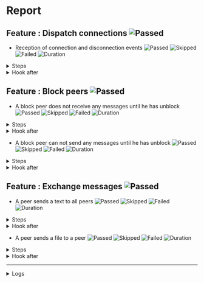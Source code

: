 # Report

## Feature : Dispatch connections ![Passed](https://img.shields.io/badge/Passed-green)

- Reception of connection and disconnection events ![Passed](https://img.shields.io/badge/18-Passed-green) ![Skipped](https://img.shields.io/badge/0-Skipped-yellow) ![Failed](https://img.shields.io/badge/0-Failed-red) ![Duration](https://img.shields.io/badge/7s-557ms-blue)

<details>
<summary>Steps</summary>

  - the following peers are started (line 4) ![Passed](https://img.shields.io/badge/Passed-green) ![Duration](https://img.shields.io/badge/3s-772ms-blue)
  - the peer "P1" connects to "P0" (line 10) ![Passed](https://img.shields.io/badge/Passed-green) ![Duration](https://img.shields.io/badge/0s-67ms-blue)
  - the peer "P0" receives (line 11) ![Passed](https://img.shields.io/badge/Passed-green) ![Duration](https://img.shields.io/badge/0s-2ms-blue)
  - the peer "P1" receives (line 14) ![Passed](https://img.shields.io/badge/Passed-green) ![Duration](https://img.shields.io/badge/0s-14ms-blue)
  - the peer "P2" connects to "P0" (line 17) ![Passed](https://img.shields.io/badge/Passed-green) ![Duration](https://img.shields.io/badge/0s-82ms-blue)
  - the peer "P0" receives (line 18) ![Passed](https://img.shields.io/badge/Passed-green) ![Duration](https://img.shields.io/badge/0s-18ms-blue)
  - the peer "P1" receives (line 21) ![Passed](https://img.shields.io/badge/Passed-green) ![Duration](https://img.shields.io/badge/0s-2ms-blue)
  - the peer "P2" receives (line 24) ![Passed](https://img.shields.io/badge/Passed-green) ![Duration](https://img.shields.io/badge/0s-38ms-blue)
  - the peer "P3" connects to "P0" (line 28) ![Passed](https://img.shields.io/badge/Passed-green) ![Duration](https://img.shields.io/badge/0s-20ms-blue)
  - the peer "P0" receives (line 29) ![Passed](https://img.shields.io/badge/Passed-green) ![Duration](https://img.shields.io/badge/0s-17ms-blue)
  - the peer "P1" receives (line 32) ![Passed](https://img.shields.io/badge/Passed-green) ![Duration](https://img.shields.io/badge/0s-13ms-blue)
  - the peer "P2" receives (line 35) ![Passed](https://img.shields.io/badge/Passed-green) ![Duration](https://img.shields.io/badge/2s-418ms-blue)
  - the peer "P3" receives (line 38) ![Passed](https://img.shields.io/badge/Passed-green) ![Duration](https://img.shields.io/badge/0s-423ms-blue)
  - the peer "P2" disconnects (line 43) ![Passed](https://img.shields.io/badge/Passed-green) ![Duration](https://img.shields.io/badge/0s-12ms-blue)
  - the peer "P0" receives (line 44) ![Passed](https://img.shields.io/badge/Passed-green) ![Duration](https://img.shields.io/badge/0s-9ms-blue)
  - the peer "P1" receives (line 47) ![Passed](https://img.shields.io/badge/Passed-green) ![Duration](https://img.shields.io/badge/0s-21ms-blue)
  - the peer "P3" receives (line 50) ![Passed](https://img.shields.io/badge/Passed-green) ![Duration](https://img.shields.io/badge/0s-308ms-blue)
  - the peer "P2" receives (line 53) ![Passed](https://img.shields.io/badge/Passed-green) ![Duration](https://img.shields.io/badge/0s-312ms-blue)
</details>



<details>
<summary>Hook after</summary>

- ![Passed](https://img.shields.io/badge/Passed-green) ![Duration](https://img.shields.io/badge/0s-427ms-blue)
</details>



## Feature : Block peers ![Passed](https://img.shields.io/badge/Passed-green)

- A block peer does not receive any messages until he has unblock ![Passed](https://img.shields.io/badge/17-Passed-green) ![Skipped](https://img.shields.io/badge/0-Skipped-yellow) ![Failed](https://img.shields.io/badge/0-Failed-red) ![Duration](https://img.shields.io/badge/7s-243ms-blue)

<details>
<summary>Steps</summary>

  - the following peers are started (line 4) ![Passed](https://img.shields.io/badge/Passed-green) ![Duration](https://img.shields.io/badge/3s-769ms-blue)
  - the peer "P1" connects to "P0" (line 9) ![Passed](https://img.shields.io/badge/Passed-green) ![Duration](https://img.shields.io/badge/0s-64ms-blue)
  - the peer "P1" receives (line 10) ![Passed](https://img.shields.io/badge/Passed-green) ![Duration](https://img.shields.io/badge/0s-5ms-blue)
  - the peer "P0" receives (line 13) ![Passed](https://img.shields.io/badge/Passed-green) ![Duration](https://img.shields.io/badge/0s-12ms-blue)
  - the peer "P2" connects to "P0" (line 16) ![Passed](https://img.shields.io/badge/Passed-green) ![Duration](https://img.shields.io/badge/0s-28ms-blue)
  - the peer "P1" receives (line 17) ![Passed](https://img.shields.io/badge/Passed-green) ![Duration](https://img.shields.io/badge/0s-57ms-blue)
  - the peer "P0" receives (line 20) ![Passed](https://img.shields.io/badge/Passed-green) ![Duration](https://img.shields.io/badge/0s-19ms-blue)
  - the peer "P2" receives (line 23) ![Passed](https://img.shields.io/badge/Passed-green) ![Duration](https://img.shields.io/badge/0s-35ms-blue)
  - the peer "P1" blocks the peer "P2" (line 27) ![Passed](https://img.shields.io/badge/Passed-green) ![Duration](https://img.shields.io/badge/0s-23ms-blue)
  - the peer "P2" receives (line 28) ![Passed](https://img.shields.io/badge/Passed-green) ![Duration](https://img.shields.io/badge/0s-18ms-blue)
  - the peer "P1" sends "I am a peer" to "all" (line 31) ![Passed](https://img.shields.io/badge/Passed-green) ![Duration](https://img.shields.io/badge/0s-9ms-blue)
  - the peer "P0" receives (line 32) ![Passed](https://img.shields.io/badge/Passed-green) ![Duration](https://img.shields.io/badge/1s-421ms-blue)
  - the peer "P2" does not receives (line 35) ![Passed](https://img.shields.io/badge/Passed-green) ![Duration](https://img.shields.io/badge/1s-425ms-blue)
  - the peer "P1" unblocks the peer "P2" (line 38) ![Passed](https://img.shields.io/badge/Passed-green) ![Duration](https://img.shields.io/badge/0s-16ms-blue)
  - the peer "P2" receives (line 39) ![Passed](https://img.shields.io/badge/Passed-green) ![Duration](https://img.shields.io/badge/0s-3ms-blue)
  - the peer "P1" sends "Hello" to "all" (line 42) ![Passed](https://img.shields.io/badge/Passed-green) ![Duration](https://img.shields.io/badge/0s-22ms-blue)
  - the peer "P2" receives (line 43) ![Passed](https://img.shields.io/badge/Passed-green) ![Duration](https://img.shields.io/badge/0s-309ms-blue)
</details>



<details>
<summary>Hook after</summary>

- ![Passed](https://img.shields.io/badge/Passed-green) ![Duration](https://img.shields.io/badge/0s-728ms-blue)
</details>


- A block peer can not send any messages until he has unblock ![Passed](https://img.shields.io/badge/17-Passed-green) ![Skipped](https://img.shields.io/badge/0-Skipped-yellow) ![Failed](https://img.shields.io/badge/0-Failed-red) ![Duration](https://img.shields.io/badge/6s-932ms-blue)

<details>
<summary>Steps</summary>

  - the following peers are started (line 48) ![Passed](https://img.shields.io/badge/Passed-green) ![Duration](https://img.shields.io/badge/3s-767ms-blue)
  - the peer "P1" connects to "P0" (line 53) ![Passed](https://img.shields.io/badge/Passed-green) ![Duration](https://img.shields.io/badge/0s-30ms-blue)
  - the peer "P1" receives (line 54) ![Passed](https://img.shields.io/badge/Passed-green) ![Duration](https://img.shields.io/badge/0s-39ms-blue)
  - the peer "P0" receives (line 57) ![Passed](https://img.shields.io/badge/Passed-green) ![Duration](https://img.shields.io/badge/0s-1ms-blue)
  - the peer "P2" connects to "P0" (line 60) ![Passed](https://img.shields.io/badge/Passed-green) ![Duration](https://img.shields.io/badge/0s-14ms-blue)
  - the peer "P1" receives (line 61) ![Passed](https://img.shields.io/badge/Passed-green) ![Duration](https://img.shields.io/badge/0s-82ms-blue)
  - the peer "P0" receives (line 64) ![Passed](https://img.shields.io/badge/Passed-green) ![Duration](https://img.shields.io/badge/0s-19ms-blue)
  - the peer "P2" receives (line 67) ![Passed](https://img.shields.io/badge/Passed-green) ![Duration](https://img.shields.io/badge/0s-28ms-blue)
  - the peer "P2" blocks the peer "P1" (line 71) ![Passed](https://img.shields.io/badge/Passed-green) ![Duration](https://img.shields.io/badge/0s-30ms-blue)
  - the peer "P1" receives (line 72) ![Passed](https://img.shields.io/badge/Passed-green) ![Duration](https://img.shields.io/badge/0s-18ms-blue)
  - the peer "P1" sends "I am a peer" to "all" (line 75) ![Passed](https://img.shields.io/badge/Passed-green) ![Duration](https://img.shields.io/badge/0s-5ms-blue)
  - the peer "P0" receives (line 76) ![Passed](https://img.shields.io/badge/Passed-green) ![Duration](https://img.shields.io/badge/0s-424ms-blue)
  - the peer "P2" does not receives (line 79) ![Passed](https://img.shields.io/badge/Passed-green) ![Duration](https://img.shields.io/badge/2s-421ms-blue)
  - the peer "P2" unblocks the peer "P1" (line 82) ![Passed](https://img.shields.io/badge/Passed-green) ![Duration](https://img.shields.io/badge/0s-14ms-blue)
  - the peer "P1" receives (line 83) ![Passed](https://img.shields.io/badge/Passed-green) ![Duration](https://img.shields.io/badge/0s-10ms-blue)
  - the peer "P1" sends "Hello" to "all" (line 86) ![Passed](https://img.shields.io/badge/Passed-green) ![Duration](https://img.shields.io/badge/0s-3ms-blue)
  - the peer "P2" receives (line 87) ![Passed](https://img.shields.io/badge/Passed-green) ![Duration](https://img.shields.io/badge/0s-20ms-blue)
</details>



<details>
<summary>Hook after</summary>

- ![Passed](https://img.shields.io/badge/Passed-green) ![Duration](https://img.shields.io/badge/0s-617ms-blue)
</details>



## Feature : Exchange messages ![Passed](https://img.shields.io/badge/Passed-green)

- A peer sends a text to all peers ![Passed](https://img.shields.io/badge/13-Passed-green) ![Skipped](https://img.shields.io/badge/0-Skipped-yellow) ![Failed](https://img.shields.io/badge/0-Failed-red) ![Duration](https://img.shields.io/badge/6s-469ms-blue)

<details>
<summary>Steps</summary>

  - the following peers are started (line 4) ![Passed](https://img.shields.io/badge/Passed-green) ![Duration](https://img.shields.io/badge/3s-764ms-blue)
  - the peer "P1" connects to "P0" (line 10) ![Passed](https://img.shields.io/badge/Passed-green) ![Duration](https://img.shields.io/badge/0s-5ms-blue)
  - the peer "P0" receives (line 11) ![Passed](https://img.shields.io/badge/Passed-green) ![Duration](https://img.shields.io/badge/0s-66ms-blue)
  - the peer "P2" connects to "P0" (line 14) ![Passed](https://img.shields.io/badge/Passed-green) ![Duration](https://img.shields.io/badge/0s-1ms-blue)
  - the peer "P0" receives (line 15) ![Passed](https://img.shields.io/badge/Passed-green) ![Duration](https://img.shields.io/badge/0s-14ms-blue)
  - the peer "P3" connects to "P0" (line 18) ![Passed](https://img.shields.io/badge/Passed-green) ![Duration](https://img.shields.io/badge/0s-82ms-blue)
  - the peer "P0" receives (line 19) ![Passed](https://img.shields.io/badge/Passed-green) ![Duration](https://img.shields.io/badge/0s-18ms-blue)
  - the peer "P2" receives (line 22) ![Passed](https://img.shields.io/badge/Passed-green) ![Duration](https://img.shields.io/badge/0s-28ms-blue)
  - the peer "P3" receives (line 27) ![Passed](https://img.shields.io/badge/Passed-green) ![Duration](https://img.shields.io/badge/0s-30ms-blue)
  - the peer "P1" sends "Hello all" to "all" (line 32) ![Passed](https://img.shields.io/badge/Passed-green) ![Duration](https://img.shields.io/badge/0s-2ms-blue)
  - the peer "P0" receives (line 33) ![Passed](https://img.shields.io/badge/Passed-green) ![Duration](https://img.shields.io/badge/0s-21ms-blue)
  - the peer "P2" receives (line 36) ![Passed](https://img.shields.io/badge/Passed-green) ![Duration](https://img.shields.io/badge/0s-424ms-blue)
  - the peer "P3" receives (line 39) ![Passed](https://img.shields.io/badge/Passed-green) ![Duration](https://img.shields.io/badge/2s-9ms-blue)
</details>



<details>
<summary>Hook after</summary>

- ![Passed](https://img.shields.io/badge/Passed-green) ![Duration](https://img.shields.io/badge/0s-426ms-blue)
</details>


- A peer sends a file to a peer ![Passed](https://img.shields.io/badge/11-Passed-green) ![Skipped](https://img.shields.io/badge/0-Skipped-yellow) ![Failed](https://img.shields.io/badge/0-Failed-red) ![Duration](https://img.shields.io/badge/4s-45ms-blue)

<details>
<summary>Steps</summary>

  - the following peers are started (line 44) ![Passed](https://img.shields.io/badge/Passed-green) ![Duration](https://img.shields.io/badge/3s-766ms-blue)
  - the peer "P1" connects to "P0" (line 50) ![Passed](https://img.shields.io/badge/Passed-green) ![Duration](https://img.shields.io/badge/0s-63ms-blue)
  - the peer "P0" receives (line 51) ![Passed](https://img.shields.io/badge/Passed-green) ![Duration](https://img.shields.io/badge/0s-6ms-blue)
  - the peer "P2" connects to "P0" (line 54) ![Passed](https://img.shields.io/badge/Passed-green) ![Duration](https://img.shields.io/badge/0s-12ms-blue)
  - the peer "P0" receives (line 55) ![Passed](https://img.shields.io/badge/Passed-green) ![Duration](https://img.shields.io/badge/0s-83ms-blue)
  - the peer "P3" connects to "P0" (line 58) ![Passed](https://img.shields.io/badge/Passed-green) ![Duration](https://img.shields.io/badge/0s-2ms-blue)
  - the peer "P0" receives (line 59) ![Passed](https://img.shields.io/badge/Passed-green) ![Duration](https://img.shields.io/badge/0s-41ms-blue)
  - the peer "P2" receives (line 62) ![Passed](https://img.shields.io/badge/Passed-green) ![Duration](https://img.shields.io/badge/0s-16ms-blue)
  - the peer "P3" receives (line 67) ![Passed](https://img.shields.io/badge/Passed-green) ![Duration](https://img.shields.io/badge/0s-19ms-blue)
  - the peer "P2" sends "file:/tests/test.txt" to "P1" (line 72) ![Passed](https://img.shields.io/badge/Passed-green) ![Duration](https://img.shields.io/badge/0s-22ms-blue)
  - the peer "P1" receives (line 73) ![Passed](https://img.shields.io/badge/Passed-green) ![Duration](https://img.shields.io/badge/0s-10ms-blue)
</details>



<details>
<summary>Hook after</summary>

- ![Passed](https://img.shields.io/badge/Passed-green) ![Duration](https://img.shields.io/badge/2s-418ms-blue)
</details>


---


<details>
<summary>Logs</summary>

```
2023-10-09T09:00:10.407785Z  INFO rudp2plib::thread: Peer started on port 9000.    
2023-10-09T09:00:10.569859Z  INFO rudp2plib::thread: Peer started on port 9001.    
2023-10-09T09:00:10.747281Z  INFO rudp2plib::thread: Peer started on port 9002.    
2023-10-09T09:00:10.931237Z  INFO rudp2plib::thread: Peer started on port 9003.    
2023-10-09T09:00:11.115848Z  INFO rudp2plib::thread: Peer started on port 9100.    
2023-10-09T09:00:11.399397Z  INFO rudp2plib::thread: Peer started on port 9101.    
2023-10-09T09:00:11.612399Z  INFO rudp2plib::thread: Peer started on port 9102.    
2023-10-09T09:00:11.796101Z  INFO rudp2plib::thread: Peer started on port 9200.    
2023-10-09T09:00:11.981783Z  INFO rudp2plib::thread: Peer started on port 9201.    
2023-10-09T09:00:12.207391Z  INFO rudp2plib::thread: Peer started on port 9202.    
2023-10-09T09:00:12.464044Z  INFO rudp2plib::thread: Peer started on port 9300.    
2023-10-09T09:00:12.653091Z  INFO rudp2plib::thread: Peer started on port 9301.    
2023-10-09T09:00:12.825551Z  INFO rudp2plib::thread: Peer started on port 9302.    
2023-10-09T09:00:13.062719Z  INFO rudp2plib::thread: Peer started on port 9303.    
2023-10-09T09:00:13.411880Z  INFO rudp2plib::thread: Peer started on port 9400.    
2023-10-09T09:00:13.594503Z  INFO rudp2plib::thread: Peer started on port 9401.    
2023-10-09T09:00:13.779797Z  INFO rudp2plib::thread: Peer started on port 9402.    
2023-10-09T09:00:13.962660Z  INFO rudp2plib::thread: Peer started on port 9403.    
2023-10-09T09:00:14.245394Z  INFO rudp2plib::thread: Peer stopped on port 9402.    
2023-10-09T09:00:14.350861Z  INFO rudp2plib::thread: Peer stopped on port 9403.    
2023-10-09T09:00:14.452461Z  INFO rudp2plib::thread: Peer stopped on port 9400.    
2023-10-09T09:00:14.557653Z  INFO rudp2plib::thread: Peer stopped on port 9401.    
2023-10-09T09:00:16.676550Z  INFO rudp2plib::thread: Peer stopped on port 9301.    
2023-10-09T09:00:16.774513Z  INFO rudp2plib::thread: Peer stopped on port 9300.    
2023-10-09T09:00:16.878326Z  INFO rudp2plib::thread: Peer stopped on port 9302.    
2023-10-09T09:00:16.978904Z  INFO rudp2plib::thread: Peer stopped on port 9303.    
2023-10-09T09:00:17.131651Z  INFO rudp2plib::thread: Peer stopped on port 9201.    
2023-10-09T09:00:17.233735Z  INFO rudp2plib::thread: Peer stopped on port 9202.    
2023-10-09T09:00:17.335826Z  INFO rudp2plib::thread: Peer stopped on port 9200.    
2023-10-09T09:00:17.447357Z  INFO rudp2plib::thread: Peer stopped on port 9102.    
2023-10-09T09:00:17.544028Z  INFO rudp2plib::thread: Peer stopped on port 9100.    
2023-10-09T09:00:17.647568Z  INFO rudp2plib::thread: Peer stopped on port 9101.    
2023-10-09T09:00:17.752140Z  INFO rudp2plib::thread: Peer stopped on port 9000.    
2023-10-09T09:00:17.860861Z  INFO rudp2plib::thread: Peer stopped on port 9003.    
2023-10-09T09:00:17.965692Z  INFO rudp2plib::thread: Peer stopped on port 9002.    
2023-10-09T09:00:18.066193Z  INFO rudp2plib::thread: Peer stopped on port 9001.    
2023-10-09T09:00:10.407785Z  INFO rudp2plib::thread: Peer started on port 9000.    
2023-10-09T09:00:10.569859Z  INFO rudp2plib::thread: Peer started on port 9001.    
2023-10-09T09:00:10.747281Z  INFO rudp2plib::thread: Peer started on port 9002.    
2023-10-09T09:00:10.931237Z  INFO rudp2plib::thread: Peer started on port 9003.    
2023-10-09T09:00:11.115848Z  INFO rudp2plib::thread: Peer started on port 9100.    
2023-10-09T09:00:11.399397Z  INFO rudp2plib::thread: Peer started on port 9101.    
2023-10-09T09:00:11.612399Z  INFO rudp2plib::thread: Peer started on port 9102.    
2023-10-09T09:00:11.796101Z  INFO rudp2plib::thread: Peer started on port 9200.    
2023-10-09T09:00:11.981783Z  INFO rudp2plib::thread: Peer started on port 9201.    
2023-10-09T09:00:12.207391Z  INFO rudp2plib::thread: Peer started on port 9202.    
2023-10-09T09:00:12.464044Z  INFO rudp2plib::thread: Peer started on port 9300.    
2023-10-09T09:00:12.653091Z  INFO rudp2plib::thread: Peer started on port 9301.    
2023-10-09T09:00:12.825551Z  INFO rudp2plib::thread: Peer started on port 9302.    
2023-10-09T09:00:13.062719Z  INFO rudp2plib::thread: Peer started on port 9303.    
2023-10-09T09:00:13.411880Z  INFO rudp2plib::thread: Peer started on port 9400.    
2023-10-09T09:00:13.594503Z  INFO rudp2plib::thread: Peer started on port 9401.    
2023-10-09T09:00:13.779797Z  INFO rudp2plib::thread: Peer started on port 9402.    
2023-10-09T09:00:13.962660Z  INFO rudp2plib::thread: Peer started on port 9403.    
2023-10-09T09:00:14.245394Z  INFO rudp2plib::thread: Peer stopped on port 9402.    
2023-10-09T09:00:14.350861Z  INFO rudp2plib::thread: Peer stopped on port 9403.    
2023-10-09T09:00:14.452461Z  INFO rudp2plib::thread: Peer stopped on port 9400.    
2023-10-09T09:00:14.557653Z  INFO rudp2plib::thread: Peer stopped on port 9401.    
2023-10-09T09:00:16.676550Z  INFO rudp2plib::thread: Peer stopped on port 9301.    
2023-10-09T09:00:16.774513Z  INFO rudp2plib::thread: Peer stopped on port 9300.    
2023-10-09T09:00:16.878326Z  INFO rudp2plib::thread: Peer stopped on port 9302.    
2023-10-09T09:00:16.978904Z  INFO rudp2plib::thread: Peer stopped on port 9303.    
2023-10-09T09:00:17.131651Z  INFO rudp2plib::thread: Peer stopped on port 9201.    
2023-10-09T09:00:17.233735Z  INFO rudp2plib::thread: Peer stopped on port 9202.    
2023-10-09T09:00:17.335826Z  INFO rudp2plib::thread: Peer stopped on port 9200.    
2023-10-09T09:00:17.447357Z  INFO rudp2plib::thread: Peer stopped on port 9102.    
2023-10-09T09:00:17.544028Z  INFO rudp2plib::thread: Peer stopped on port 9100.    
2023-10-09T09:00:17.647568Z  INFO rudp2plib::thread: Peer stopped on port 9101.    
2023-10-09T09:00:17.752140Z  INFO rudp2plib::thread: Peer stopped on port 9000.    
2023-10-09T09:00:17.860861Z  INFO rudp2plib::thread: Peer stopped on port 9003.    
2023-10-09T09:00:17.965692Z  INFO rudp2plib::thread: Peer stopped on port 9002.    
2023-10-09T09:00:18.066193Z  INFO rudp2plib::thread: Peer stopped on port 9001.    
2023-10-09T09:00:10.407785Z  INFO rudp2plib::thread: Peer started on port 9000.    
2023-10-09T09:00:10.569859Z  INFO rudp2plib::thread: Peer started on port 9001.    
2023-10-09T09:00:10.747281Z  INFO rudp2plib::thread: Peer started on port 9002.    
2023-10-09T09:00:10.931237Z  INFO rudp2plib::thread: Peer started on port 9003.    
2023-10-09T09:00:11.115848Z  INFO rudp2plib::thread: Peer started on port 9100.    
2023-10-09T09:00:11.399397Z  INFO rudp2plib::thread: Peer started on port 9101.    
2023-10-09T09:00:11.612399Z  INFO rudp2plib::thread: Peer started on port 9102.    
2023-10-09T09:00:11.796101Z  INFO rudp2plib::thread: Peer started on port 9200.    
2023-10-09T09:00:11.981783Z  INFO rudp2plib::thread: Peer started on port 9201.    
2023-10-09T09:00:12.207391Z  INFO rudp2plib::thread: Peer started on port 9202.    
2023-10-09T09:00:12.464044Z  INFO rudp2plib::thread: Peer started on port 9300.    
2023-10-09T09:00:12.653091Z  INFO rudp2plib::thread: Peer started on port 9301.    
2023-10-09T09:00:12.825551Z  INFO rudp2plib::thread: Peer started on port 9302.    
2023-10-09T09:00:13.062719Z  INFO rudp2plib::thread: Peer started on port 9303.    
2023-10-09T09:00:13.411880Z  INFO rudp2plib::thread: Peer started on port 9400.    
2023-10-09T09:00:13.594503Z  INFO rudp2plib::thread: Peer started on port 9401.    
2023-10-09T09:00:13.779797Z  INFO rudp2plib::thread: Peer started on port 9402.    
2023-10-09T09:00:13.962660Z  INFO rudp2plib::thread: Peer started on port 9403.    
2023-10-09T09:00:14.245394Z  INFO rudp2plib::thread: Peer stopped on port 9402.    
2023-10-09T09:00:14.350861Z  INFO rudp2plib::thread: Peer stopped on port 9403.    
2023-10-09T09:00:14.452461Z  INFO rudp2plib::thread: Peer stopped on port 9400.    
2023-10-09T09:00:14.557653Z  INFO rudp2plib::thread: Peer stopped on port 9401.    
2023-10-09T09:00:16.676550Z  INFO rudp2plib::thread: Peer stopped on port 9301.    
2023-10-09T09:00:16.774513Z  INFO rudp2plib::thread: Peer stopped on port 9300.    
2023-10-09T09:00:16.878326Z  INFO rudp2plib::thread: Peer stopped on port 9302.    
2023-10-09T09:00:16.978904Z  INFO rudp2plib::thread: Peer stopped on port 9303.    
2023-10-09T09:00:17.131651Z  INFO rudp2plib::thread: Peer stopped on port 9201.    
2023-10-09T09:00:17.233735Z  INFO rudp2plib::thread: Peer stopped on port 9202.    
2023-10-09T09:00:17.335826Z  INFO rudp2plib::thread: Peer stopped on port 9200.    
2023-10-09T09:00:17.447357Z  INFO rudp2plib::thread: Peer stopped on port 9102.    
2023-10-09T09:00:17.544028Z  INFO rudp2plib::thread: Peer stopped on port 9100.    
2023-10-09T09:00:17.647568Z  INFO rudp2plib::thread: Peer stopped on port 9101.    
2023-10-09T09:00:17.752140Z  INFO rudp2plib::thread: Peer stopped on port 9000.    
2023-10-09T09:00:17.860861Z  INFO rudp2plib::thread: Peer stopped on port 9003.    
2023-10-09T09:00:17.965692Z  INFO rudp2plib::thread: Peer stopped on port 9002.    
2023-10-09T09:00:18.066193Z  INFO rudp2plib::thread: Peer stopped on port 9001.    
2023-10-09T09:00:10.407785Z  INFO rudp2plib::thread: Peer started on port 9000.    
2023-10-09T09:00:10.569859Z  INFO rudp2plib::thread: Peer started on port 9001.    
2023-10-09T09:00:10.747281Z  INFO rudp2plib::thread: Peer started on port 9002.    
2023-10-09T09:00:10.931237Z  INFO rudp2plib::thread: Peer started on port 9003.    
2023-10-09T09:00:11.115848Z  INFO rudp2plib::thread: Peer started on port 9100.    
2023-10-09T09:00:11.399397Z  INFO rudp2plib::thread: Peer started on port 9101.    
2023-10-09T09:00:11.612399Z  INFO rudp2plib::thread: Peer started on port 9102.    
2023-10-09T09:00:11.796101Z  INFO rudp2plib::thread: Peer started on port 9200.    
2023-10-09T09:00:11.981783Z  INFO rudp2plib::thread: Peer started on port 9201.    
2023-10-09T09:00:12.207391Z  INFO rudp2plib::thread: Peer started on port 9202.    
2023-10-09T09:00:12.464044Z  INFO rudp2plib::thread: Peer started on port 9300.    
2023-10-09T09:00:12.653091Z  INFO rudp2plib::thread: Peer started on port 9301.    
2023-10-09T09:00:12.825551Z  INFO rudp2plib::thread: Peer started on port 9302.    
2023-10-09T09:00:13.062719Z  INFO rudp2plib::thread: Peer started on port 9303.    
2023-10-09T09:00:13.411880Z  INFO rudp2plib::thread: Peer started on port 9400.    
2023-10-09T09:00:13.594503Z  INFO rudp2plib::thread: Peer started on port 9401.    
2023-10-09T09:00:13.779797Z  INFO rudp2plib::thread: Peer started on port 9402.    
2023-10-09T09:00:13.962660Z  INFO rudp2plib::thread: Peer started on port 9403.    
2023-10-09T09:00:14.245394Z  INFO rudp2plib::thread: Peer stopped on port 9402.    
2023-10-09T09:00:14.350861Z  INFO rudp2plib::thread: Peer stopped on port 9403.    
2023-10-09T09:00:14.452461Z  INFO rudp2plib::thread: Peer stopped on port 9400.    
2023-10-09T09:00:14.557653Z  INFO rudp2plib::thread: Peer stopped on port 9401.    
2023-10-09T09:00:16.676550Z  INFO rudp2plib::thread: Peer stopped on port 9301.    
2023-10-09T09:00:16.774513Z  INFO rudp2plib::thread: Peer stopped on port 9300.    
2023-10-09T09:00:16.878326Z  INFO rudp2plib::thread: Peer stopped on port 9302.    
2023-10-09T09:00:16.978904Z  INFO rudp2plib::thread: Peer stopped on port 9303.    
2023-10-09T09:00:10.407785Z  INFO rudp2plib::thread: Peer started on port 9000.    
2023-10-09T09:00:10.569859Z  INFO rudp2plib::thread: Peer started on port 9001.    
2023-10-09T09:00:10.747281Z  INFO rudp2plib::thread: Peer started on port 9002.    
2023-10-09T09:00:10.931237Z  INFO rudp2plib::thread: Peer started on port 9003.    
2023-10-09T09:00:11.115848Z  INFO rudp2plib::thread: Peer started on port 9100.    
2023-10-09T09:00:11.399397Z  INFO rudp2plib::thread: Peer started on port 9101.    
2023-10-09T09:00:11.612399Z  INFO rudp2plib::thread: Peer started on port 9102.    
2023-10-09T09:00:11.796101Z  INFO rudp2plib::thread: Peer started on port 9200.    
2023-10-09T09:00:11.981783Z  INFO rudp2plib::thread: Peer started on port 9201.    
2023-10-09T09:00:12.207391Z  INFO rudp2plib::thread: Peer started on port 9202.    
2023-10-09T09:00:12.464044Z  INFO rudp2plib::thread: Peer started on port 9300.    
2023-10-09T09:00:12.653091Z  INFO rudp2plib::thread: Peer started on port 9301.    
2023-10-09T09:00:12.825551Z  INFO rudp2plib::thread: Peer started on port 9302.    
2023-10-09T09:00:13.062719Z  INFO rudp2plib::thread: Peer started on port 9303.    
2023-10-09T09:00:13.411880Z  INFO rudp2plib::thread: Peer started on port 9400.    
2023-10-09T09:00:13.594503Z  INFO rudp2plib::thread: Peer started on port 9401.    
2023-10-09T09:00:13.779797Z  INFO rudp2plib::thread: Peer started on port 9402.    
2023-10-09T09:00:13.962660Z  INFO rudp2plib::thread: Peer started on port 9403.    
2023-10-09T09:00:14.245394Z  INFO rudp2plib::thread: Peer stopped on port 9402.    
2023-10-09T09:00:14.350861Z  INFO rudp2plib::thread: Peer stopped on port 9403.    
2023-10-09T09:00:14.452461Z  INFO rudp2plib::thread: Peer stopped on port 9400.    
2023-10-09T09:00:14.557653Z  INFO rudp2plib::thread: Peer stopped on port 9401.    
2023-10-09T09:00:16.676550Z  INFO rudp2plib::thread: Peer stopped on port 9301.    
2023-10-09T09:00:16.774513Z  INFO rudp2plib::thread: Peer stopped on port 9300.    
2023-10-09T09:00:16.878326Z  INFO rudp2plib::thread: Peer stopped on port 9302.    
2023-10-09T09:00:16.978904Z  INFO rudp2plib::thread: Peer stopped on port 9303.    

```
</details>

